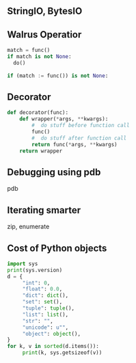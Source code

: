 ## StringIO, BytesIO


## Walrus Operatior

```python
match = func()
if match is not None:
  do()
  
if (match := func()) is not None:
```

## Decorator

```python
def decorator(func):
    def wrapper(*args, **kwargs):
        #  do stuff before function call
        func()
        #  do stuff after function call
        return func(*args, **kwargs)
    return wrapper
```

## Debugging using pdb

pdb

## Iterating smarter

zip, enumerate

## Cost of Python objects

```python
import sys
print(sys.version)
d = {
     "int": 0,
     "float": 0.0,
     "dict": dict(),
     "set": set(),
     "tuple": tuple(),
     "list": list(),
     "str": "",
     "unicode": u"",
     "object": object(),
}
for k, v in sorted(d.items()):
     print(k, sys.getsizeof(v))
```


